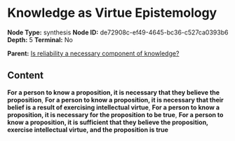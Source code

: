 # Knowledge as Virtue Epistemology

**Node Type:** synthesis
**Node ID:** de72908c-ef49-4645-bc36-c527ca0393b6
**Depth:** 5
**Terminal:** No

**Parent:** [Is reliability a necessary component of knowledge?](is-reliability-a-necessary-component-of-knowledge-antithesis-243c1db4-ae24-4385-af0a-44ac597073f6.md)

## Content

**For a person to know a proposition, it is necessary that they believe the proposition**, **For a person to know a proposition, it is necessary that their belief is a result of exercising intellectual virtue**, **For a person to know a proposition, it is necessary for the proposition to be true**, **For a person to know a proposition, it is sufficient that they believe the proposition, exercise intellectual virtue, and the proposition is true**
